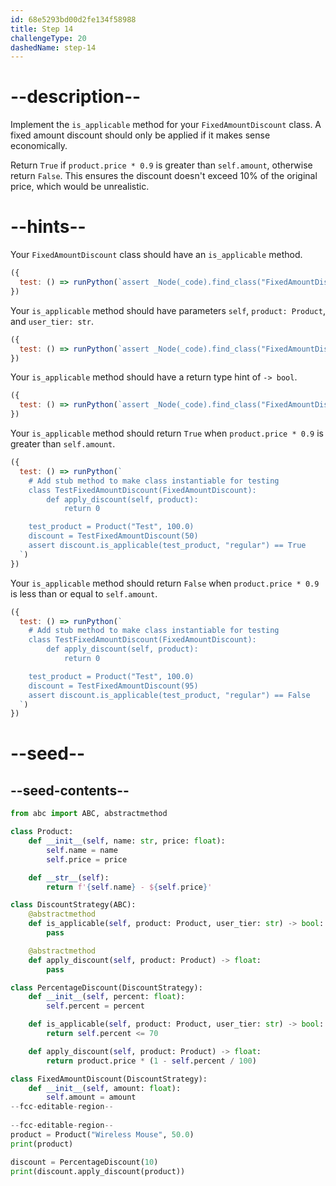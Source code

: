 ```yaml
---
id: 68e5293bd00d2fe134f58988
title: Step 14
challengeType: 20
dashedName: step-14
---
```


# --description--

Implement the `is_applicable` method for your `FixedAmountDiscount` class. A fixed amount discount should only be applied if it makes sense economically.

Return `True` if `product.price * 0.9` is greater than `self.amount`, otherwise return `False`. This ensures the discount doesn't exceed 10% of the original price, which would be unrealistic.

# --hints--

Your `FixedAmountDiscount` class should have an `is_applicable` method.

```js
({
  test: () => runPython(`assert _Node(_code).find_class("FixedAmountDiscount").has_function("is_applicable")`)
})
```

Your `is_applicable` method should have parameters `self`, `product: Product`, and `user_tier: str`.

```js
({
  test: () => runPython(`assert _Node(_code).find_class("FixedAmountDiscount").find_function("is_applicable").has_args("self, product:Product, user_tier:str")`)
})
```

Your `is_applicable` method should have a return type hint of `-> bool`.

```js
({
  test: () => runPython(`assert _Node(_code).find_class("FixedAmountDiscount").find_function("is_applicable").has_returns("bool")`)
})
```

Your `is_applicable` method should return `True` when `product.price * 0.9` is greater than `self.amount`.

```js
({
  test: () => runPython(`
    # Add stub method to make class instantiable for testing
    class TestFixedAmountDiscount(FixedAmountDiscount):
        def apply_discount(self, product):
            return 0

    test_product = Product("Test", 100.0)
    discount = TestFixedAmountDiscount(50)
    assert discount.is_applicable(test_product, "regular") == True
  `)
})
```

Your `is_applicable` method should return `False` when `product.price * 0.9` is less than or equal to `self.amount`.

```js
({
  test: () => runPython(`
    # Add stub method to make class instantiable for testing
    class TestFixedAmountDiscount(FixedAmountDiscount):
        def apply_discount(self, product):
            return 0

    test_product = Product("Test", 100.0)
    discount = TestFixedAmountDiscount(95)
    assert discount.is_applicable(test_product, "regular") == False
  `)
})
```

# --seed--

## --seed-contents--

```py
from abc import ABC, abstractmethod

class Product:
    def __init__(self, name: str, price: float):
        self.name = name
        self.price = price

    def __str__(self):
        return f'{self.name} - ${self.price}'

class DiscountStrategy(ABC):
    @abstractmethod
    def is_applicable(self, product: Product, user_tier: str) -> bool:
        pass

    @abstractmethod
    def apply_discount(self, product: Product) -> float:
        pass

class PercentageDiscount(DiscountStrategy):
    def __init__(self, percent: float):
        self.percent = percent

    def is_applicable(self, product: Product, user_tier: str) -> bool:
        return self.percent <= 70

    def apply_discount(self, product: Product) -> float:
        return product.price * (1 - self.percent / 100)

class FixedAmountDiscount(DiscountStrategy):
    def __init__(self, amount: float):
        self.amount = amount
--fcc-editable-region--
    
--fcc-editable-region--
product = Product("Wireless Mouse", 50.0)
print(product)

discount = PercentageDiscount(10)
print(discount.apply_discount(product))
```
